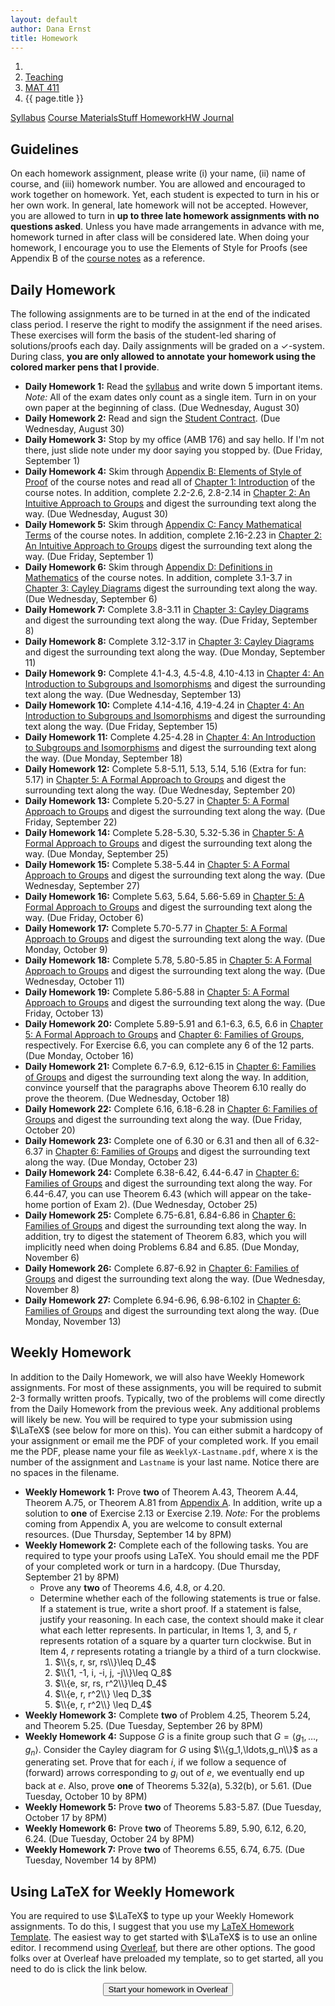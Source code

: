 ```yaml
---
layout: default
author: Dana Ernst
title: Homework
---
```


<ol class="breadcrumb">
  <li><a href="/"><i class="fa fa-home"></i></a></li>
  <li><a href="/teaching/">Teaching</a></li>
  <li><a href="/teaching/mat411f17">MAT 411</a></li>
  <li class="active">{{ page.title }}</li>
</ol>

<div class="row">
<div class="col-xs-12">
<div class="btn-group btn-group-justified">
<a class="btn btn-default btn-success" href="{{site.baseurl}}/teaching/mat411f17/syllabus/">Syllabus</a>
<a class="btn btn-default btn-primary" href="{{site.baseurl}}/teaching/mat411f17/materials/">
<span class="hidden-xs">Course Materials</span><span class="visible-xs">Stuff</span>
</a>
<a class="btn btn-default btn-warning" href="{{site.baseurl}}/teaching/mat411f17/homework/">
<span class="hidden-xs">Homework</span><span class="visible-xs">HW</span>
</a>
<a class="btn btn-default btn-info" href="{{site.baseurl}}/teaching/mat411f17/journal/">Journal</a>
</div>
</div>
</div>

## Guidelines ##
On each homework assignment, please write (i) your name, (ii) name of course, and (iii) homework number. You are allowed and encouraged to work together on homework. Yet, each student is expected to turn in his or her own work. In general, late homework will not be accepted. However, you are allowed to turn in **up to three late homework assignments with no questions asked**. Unless you have made arrangements in advance with me, homework turned in after class will be considered late. When doing your homework, I encourage you to use the Elements of Style for Proofs (see Appendix B of the [course notes]({{site.baseurl}}/teaching/mat411f17/materials/) as a reference.

## Daily Homework ##
The following assignments are to be turned in at the end of the indicated class period.  I reserve the right to modify the assignment if the need arises.  These exercises will form the basis of the student-led sharing of solutions/proofs each day.  Daily assignments will be graded on a $\checkmark$-system.  During class, **you are only allowed to annotate your homework using the colored marker pens that I provide**.

- **Daily Homework 1:** Read the [syllabus]({{site.baseurl}}/teaching/mat411f17/syllabus/) and write down 5 important items.  *Note:*  All of the exam dates only count as a single item.  Turn in on your own paper at the beginning of class. (Due Wednesday, August 30)
- **Daily Homework 2:** Read and sign the [Student Contract]({{site.baseurl}}/teaching/StudentContract.pdf). (Due Wednesday, August 30)
- **Daily Homework 3:** Stop by my office (AMB 176) and say hello. If I'm not there, just slide note under my door saying you stopped by. (Due Friday, September 1)
- **Daily Homework 4:** Skim through [Appendix B: Elements of Style of Proof]({{site.baseurl}}/teaching/mat411f17/ElementsOfStyle.pdf) of the course notes and read all of [Chapter 1: Introduction]({{site.baseurl}}/teaching/mat411f17/Introduction.pdf) of the course notes.  In addition, complete 2.2-2.6, 2.8-2.14 in [Chapter 2: An Intuitive Approach to Groups]({{site.baseurl}}/teaching/mat411f17/IntuitiveGroups.pdf) and digest the surrounding text along the way. (Due Wednesday, August 30)
- **Daily Homework 5:** Skim through [Appendix C: Fancy Mathematical Terms]({{site.baseurl}}/teaching/mat411f17/FancyMathematicalTerms.pdf) of the course notes. In addition, complete 2.16-2.23 in [Chapter 2: An Intuitive Approach to Groups]({{site.baseurl}}/teaching/mat411f17/IntuitiveGroups.pdf) digest the surrounding text along the way. (Due Friday, September 1)
- **Daily Homework 6:** Skim through [Appendix D: Definitions in Mathematics]({{site.baseurl}}/teaching/mat411f17/Definitions.pdf) of the course notes. In addition, complete 3.1-3.7 in [Chapter 3: Cayley Diagrams]({{site.baseurl}}/teaching/mat411f17/CayleyDiagrams.pdf) digest the surrounding text along the way. (Due Wednesday, September 6)
- **Daily Homework 7:** Complete 3.8-3.11 in [Chapter 3: Cayley Diagrams]({{site.baseurl}}/teaching/mat411f17/CayleyDiagrams.pdf) and digest the surrounding text along the way. (Due Friday, September 8)
- **Daily Homework 8:** Complete 3.12-3.17 in [Chapter 3: Cayley Diagrams]({{site.baseurl}}/teaching/mat411f17/CayleyDiagrams.pdf) and digest the surrounding text along the way. (Due Monday, September 11)
- **Daily Homework 9:** Complete 4.1-4.3, 4.5-4.8, 4.10-4.13 in [Chapter 4: An Introduction to Subgroups and Isomorphisms]({{site.baseurl}}/teaching/mat411f17/IntroSubgroupsIsomorphisms.pdf) and digest the surrounding text along the way. (Due Wednesday, September 13)
- **Daily Homework 10:** Complete 4.14-4.16, 4.19-4.24 in [Chapter 4: An Introduction to Subgroups and Isomorphisms]({{site.baseurl}}/teaching/mat411f17/IntroSubgroupsIsomorphisms.pdf) and digest the surrounding text along the way. (Due Friday, September 15)
- **Daily Homework 11:** Complete 4.25-4.28 in [Chapter 4: An Introduction to Subgroups and Isomorphisms]({{site.baseurl}}/teaching/mat411f17/IntroSubgroupsIsomorphisms.pdf) and digest the surrounding text along the way. (Due Monday, September 18)
- **Daily Homework 12:** Complete 5.8-5.11, 5.13, 5.14, 5.16 (Extra for fun: 5.17) in [Chapter 5: A Formal Approach to Groups]({{site.baseurl}}/teaching/mat411f17/FormalGroups.pdf) and digest the surrounding text along the way. (Due Wednesday, September 20)
- **Daily Homework 13:** Complete 5.20-5.27 in [Chapter 5: A Formal Approach to Groups]({{site.baseurl}}/teaching/mat411f17/FormalGroups.pdf) and digest the surrounding text along the way. (Due Friday, September 22)
- **Daily Homework 14:** Complete 5.28-5.30, 5.32-5.36 in [Chapter 5: A Formal Approach to Groups]({{site.baseurl}}/teaching/mat411f17/FormalGroups.pdf) and digest the surrounding text along the way. (Due Monday, September 25)
- **Daily Homework 15:** Complete 5.38-5.44 in [Chapter 5: A Formal Approach to Groups]({{site.baseurl}}/teaching/mat411f17/FormalGroups.pdf) and digest the surrounding text along the way. (Due Wednesday, September 27)
- **Daily Homework 16:** Complete 5.63, 5.64, 5.66-5.69 in [Chapter 5: A Formal Approach to Groups]({{site.baseurl}}/teaching/mat411f17/FormalGroups.pdf) and digest the surrounding text along the way. (Due Friday, October 6)
- **Daily Homework 17:** Complete 5.70-5.77 in [Chapter 5: A Formal Approach to Groups]({{site.baseurl}}/teaching/mat411f17/FormalGroups.pdf) and digest the surrounding text along the way. (Due Monday, October 9)
- **Daily Homework 18:** Complete 5.78, 5.80-5.85 in [Chapter 5: A Formal Approach to Groups]({{site.baseurl}}/teaching/mat411f17/FormalGroups.pdf) and digest the surrounding text along the way. (Due Wednesday, October 11)
- **Daily Homework 19:** Complete 5.86-5.88 in [Chapter 5: A Formal Approach to Groups]({{site.baseurl}}/teaching/mat411f17/FormalGroups.pdf) and digest the surrounding text along the way. (Due Friday, October 13)
- **Daily Homework 20:** Complete 5.89-5.91 and 6.1-6.3, 6.5, 6.6 in [Chapter 5: A Formal Approach to Groups]({{site.baseurl}}/teaching/mat411f17/FormalGroups.pdf) and [Chapter 6: Families of Groups]({{site.baseurl}}/teaching/mat411f17/Families.pdf), respectively. For Exercise 6.6, you can complete any 6 of the 12 parts. (Due Monday, October 16)
- **Daily Homework 21:** Complete 6.7-6.9, 6.12-6.15 in [Chapter 6: Families of Groups]({{site.baseurl}}/teaching/mat411f17/Families.pdf) and digest the surrounding text along the way. In addition, convince yourself that the paragraphs above Theorem 6.10 really do prove the theorem. (Due Wednesday, October 18)
- **Daily Homework 22:** Complete 6.16, 6.18-6.28 in [Chapter 6: Families of Groups]({{site.baseurl}}/teaching/mat411f17/Families.pdf) and digest the surrounding text along the way. (Due Friday, October 20)
- **Daily Homework 23:** Complete one of 6.30 or 6.31 and then all of 6.32-6.37 in [Chapter 6: Families of Groups]({{site.baseurl}}/teaching/mat411f17/Families.pdf) and digest the surrounding text along the way. (Due Monday, October 23)
- **Daily Homework 24:** Complete 6.38-6.42, 6.44-6.47 in [Chapter 6: Families of Groups]({{site.baseurl}}/teaching/mat411f17/Families.pdf) and digest the surrounding text along the way. For 6.44-6.47, you can use Theorem 6.43 (which will appear on the take-home portion of Exam 2). (Due Wednesday, October 25)
- **Daily Homework 25:** Complete 6.75-6.81, 6.84-6.86 in [Chapter 6: Families of Groups]({{site.baseurl}}/teaching/mat411f17/Families.pdf) and digest the surrounding text along the way. In addition, try to digest the statement of Theorem 6.83, which you will implicitly need when doing Problems 6.84 and 6.85. (Due Monday, November 6)
- **Daily Homework 26:** Complete 6.87-6.92 in [Chapter 6: Families of Groups]({{site.baseurl}}/teaching/mat411f17/Families.pdf) and digest the surrounding text along the way. (Due Wednesday, November 8)
- **Daily Homework 27:** Complete 6.94-6.96, 6.98-6.102 in [Chapter 6: Families of Groups]({{site.baseurl}}/teaching/mat411f17/Families.pdf) and digest the surrounding text along the way. (Due Monday, November 13)

<!-- - **Daily Homework 5:** Skim through [Appendix C: Fancy Mathematical Terms]({{site.baseurl}}/teaching/mat411f17/FancyMathematicalTerms.pdf) of the course notes. In addition, complete 2.16-2.25 in [Chapter 2: An Intuitive Approach to Groups]({{site.baseurl}}/teaching/mat411f17/IntuitiveGroups.pdf) and 3.1-3.3 in [Chapter 3: Cayley Diagrams]({{site.baseurl}}/teaching/mat411f17/CayleyDiagrams.pdf) digest the surrounding text along the way. (Due Friday, September 2)
- **Daily Homework 6:** Skim through [Appendix D: Definitions in Mathematics]({{site.baseurl}}/teaching/mat411f17/Definitions.pdf) of the course notes. Also, complete 3.4-3.12 in [Chapter 3: Cayley Diagrams]({{site.baseurl}}/teaching/mat411f17/CayleyDiagrams.pdf) and digest the surrounding text along the way. (Due Wednesday, September 7)
- **Daily Homework 7:** Complete 3.13-3.17 in [Chapter 3: Cayley Diagrams]({{site.baseurl}}/teaching/mat411f17/CayleyDiagrams.pdf) and digest the surrounding text along the way. (Due Friday, September 9)
- **Daily Homework 8:** Complete 4.1-4.3, 4.5-4.8, 4.10-4.14 in [Chapter 4: An Introduction to Subgroups and Isomorphisms]({{site.baseurl}}/teaching/mat411f17/IntroSubgroupsIsomorphisms.pdf) and digest the surrounding text along the way. (Due Monday, September 12)
- **Daily Homework 9:** Complete 4.15, 4.16, 4.19-4.22 in [Chapter 4: An Introduction to Subgroups and Isomorphisms]({{site.baseurl}}/teaching/mat411f17/IntroSubgroupsIsomorphisms.pdf) and digest the surrounding text along the way. (Due Wednesday, September 14)
- **Daily Homework 10:** Complete 4.23-4.26 in [Chapter 4: An Introduction to Subgroups and Isomorphisms]({{site.baseurl}}/teaching/mat411f17/IntroSubgroupsIsomorphisms.pdf) and digest the surrounding text along the way. (Due Friday, September 16)
- **Daily Homework 11:** Complete 4.27-4.28 in [Chapter 4: An Introduction to Subgroups and Isomorphisms]({{site.baseurl}}/teaching/mat411f17/IntroSubgroupsIsomorphisms.pdf), 5.8-5.11, 5.13, 5.14, 5.16 in [Chapter 5: A Formal Approach to Groups]({{site.baseurl}}/teaching/mat411f17/FormalGroups.pdf), and digest the surrounding text along the way. (Due Monday, September 19)
- **Daily Homework 12:** Complete 5.20-5.30 in [Chapter 5: A Formal Approach to Groups]({{site.baseurl}}/teaching/mat411f17/FormalGroups.pdf) and digest the surrounding text along the way. (Due Wednesday, September 21)
- **Daily Homework 13:** Complete 5.32-5.34 in [Chapter 5: A Formal Approach to Groups]({{site.baseurl}}/teaching/mat411f17/FormalGroups.pdf) and digest the surrounding text along the way. (Due Friday, September 23)
- **Daily Homework 14:** Complete 5.35-5.44 in [Chapter 5: A Formal Approach to Groups]({{site.baseurl}}/teaching/mat411f17/FormalGroups.pdf) and digest the surrounding text along the way. (Due Monday, September 26)
- **Daily Homework 15:** Complete 5.56-5.58, 5.61-5.64 in [Chapter 5: A Formal Approach to Groups]({{site.baseurl}}/teaching/mat411f17/FormalGroups.pdf) and digest the surrounding text along the way. Note that 5.59 and 5.60 were on the take-home portion of Exam 1. (Due Wednesday, October 5)
- **Daily Homework 16:** Complete 5.66-5.75 in [Chapter 5: A Formal Approach to Groups]({{site.baseurl}}/teaching/mat411f17/FormalGroups.pdf) and digest the surrounding text along the way. (Due Friday, October 7)
- **Daily Homework 17:** Complete 5.78, 5.80-5.85 in [Chapter 5: A Formal Approach to Groups]({{site.baseurl}}/teaching/mat411f17/FormalGroups.pdf) and digest the surrounding text along the way. (Due Monday, October 10)
- **Daily Homework 18:** Complete 5.86 and 5.87 in [Chapter 5: A Formal Approach to Groups]({{site.baseurl}}/teaching/mat411f17/FormalGroups.pdf) and digest the surrounding text along the way. (Due Wednesday, October 12)
- **Daily Homework 19:** Complete 5.88-5.91 and 6.1, 6.3, 6.4 in [Chapter 5: A Formal Approach to Groups]({{site.baseurl}}/teaching/mat411f17/FormalGroups.pdf) and [Chapter 6: Families of Groups]({{site.baseurl}}/teaching/mat411f17/Families.pdf), respectively. (Due Friday, October 14)
- **Daily Homework 20:** Complete 6.5, 6.6, 6.8-6.12, 6.14 in [Chapter 6: Families of Groups]({{site.baseurl}}/teaching/mat411f17/Families.pdf) and digest the surrounding text along the way. (Due Monday, October 17)
- **Daily Homework 21:** Complete 6.15-6.24 in [Chapter 6: Families of Groups]({{site.baseurl}}/teaching/mat411f17/Families.pdf) and digest the surrounding text along the way. (Due Wednesday, October 19)
- **Daily Homework 22:** Complete 6.26-6.33, 6.35, 6.36 in [Chapter 6: Families of Groups]({{site.baseurl}}/teaching/mat411f17/Families.pdf). For Theorems 6.26 and 6.27, just sketch an outline of what needs to be proved. Note that Theorem 6.34 (The Division Algorithm) is not assigned to be proved. However, you may need it in later problems. (Due Friday, October 21)
- **Daily Homework 23:** Complete 6.37-6.44 in [Chapter 6: Families of Groups]({{site.baseurl}}/teaching/mat411f17/Families.pdf) and digest the surrounding text along the way. (Due Monday, October 24)
- **Daily Homework 24:** Complete 6.53, 6.54, 6.56, 6.57, 6.59-6.63 in [Chapter 6: Families of Groups]({{site.baseurl}}/teaching/mat411f17/Families.pdf) and digest the surrounding text along the way. (Due Wednesday, November 2)
- **Daily Homework 25:** Complete 6.64-6.72 in [Chapter 6: Families of Groups]({{site.baseurl}}/teaching/mat411f17/Families.pdf) and digest the surrounding text along the way. (Due Friday, November 4)
- **Daily Homework 26:** Complete 6.73-6.77, 6.80, 6.81 in [Chapter 6: Families of Groups]({{site.baseurl}}/teaching/mat411f17/Families.pdf) and digest the surrounding text along the way. Be sure to take the time to understand the statement of Theorem 6.79 (Cayley Theorem) before doing 6.80 and 6.81. (Due Monday, November 7)
- **Daily Homework 27:** Complete 6.82-6.88, 6.90, 6.91 in [Chapter 6: Families of Groups]({{site.baseurl}}/teaching/mat411f17/Families.pdf) and digest the surrounding text along the way. (Due Wednesday, November 9)
- **Daily Homework 28:** Complete 6.92, 6.94-6.98, 6.100-6.105 in [Chapter 6: Families of Groups]({{site.baseurl}}/teaching/mat411f17/Families.pdf) and digest the surrounding text along the way. (Due Monday, November 14)
- **Daily Homework 29:** Complete 7.2-7.5 in [Chapter 7: Cosets, Lagrange's Theorem, and Normal Subgroups]({{site.baseurl}}/teaching/mat411f17/CosetsLagrangeNormal.pdf) and digest the surrounding text along the way. (Due Wednesday, November 16)
- **Daily Homework 30:** Complete 7.6-7.8, 7.15, 7.18, 7.19, 7.21, 7.22 in [Chapter 7: Cosets, Lagrange's Theorem, and Normal Subgroups]({{site.baseurl}}/teaching/mat411f17/CosetsLagrangeNormal.pdf) and digest the surrounding text along the way. In particular, you should recognize the several of the problems that I didn't assign from the take-home portion of Exam 2. Feel free to use these results. (Due Friday, November 18)
- **Daily Homework 31:** Complete 7.24-7.31, 7.33-7.36 in [Chapter 7: Cosets, Lagrange's Theorem, and Normal Subgroups]({{site.baseurl}}/teaching/mat411f17/CosetsLagrangeNormal.pdf) and digest the surrounding text along the way.  (Due Monday, November 21)
- **Daily Homework 32:** Complete 8.6-8.8, 8.10, 8.11, 8.13, 8.16-8.20 in [Chapter 8: Products and Quotients of Groups]({{site.baseurl}}/teaching/mat411f17/ProductsQuotients.pdf) and digest the surrounding text along the way.  (Due Wednesday, November 23)
- **Daily Homework 33:** Complete 8.24-8.28 in [Chapter 8: Products and Quotients of Groups]({{site.baseurl}}/teaching/mat411f17/ProductsQuotients.pdf) and digest the surrounding text along the way. You'll need to use Theorem 8.23 for 8.24 and 8.25. (Due Monday, November 28)
- **Daily Homework 34:** Complete 9.15, 9.17, 10.8, 10.9, 10.15, 10.16 in [Chapter 9: Homomorphisms and the Isomorphism Theorems]({{site.baseurl}}/teaching/mat411f17/Homomorphisms.pdf) and [Chapter 10: An Introduction to Rings]({{site.baseurl}}/teaching/mat411f17/Rings.pdf). (Due Wednesday, December 7)
- **Daily Homework 35:** Complete 9.22-9.24 in [Chapter 9: Homomorphisms and the Isomorphism Theorems]({{site.baseurl}}/teaching/mat411f17/Homomorphisms.pdf) and 10.17, 10.20, 10.27, 10.31, 10.33, 10.36(ab), 10.38 in [Chapter 10: An Introduction to Rings]({{site.baseurl}}/teaching/mat411f17/Rings.pdf). (Due Friday, December 9) -->

## Weekly Homework ##
In addition to the Daily Homework, we will also have Weekly Homework assignments.  For most of these assignments, you will be required to submit 2-3 formally written proofs.  Typically, two of the problems will come directly from the Daily Homework from the previous week.  Any additional problems will likely be new.  You will be required to type your submission using $\LaTeX$ (see below for more on this).  You can either submit a hardcopy of your assignment or email me the PDF of your completed work. If you email me the PDF, please name your file as <code>WeeklyX-Lastname.pdf</code>, where <code>X</code> is the number of the assignment and <code>Lastname</code> is your last name.  Notice there are no spaces in the filename.

- **Weekly Homework 1:** Prove **two** of Theorem A.43, Theorem A.44, Theorem A.75, or Theorem A.81 from [Appendix A]({{site.baseurl}}/teaching/mat411f17/Prerequisites.pdf). In addition, write up a solution to **one** of Exercise 2.13 or Exercise 2.19.  *Note:* For the problems coming from Appendix A, you are welcome to consult external resources. (Due Thursday, September 14 by 8PM)
- **Weekly Homework 2:** Complete each of the following tasks. You are required to type your proofs using LaTeX.  You should email me the PDF of your completed work or turn in a hardcopy. (Due Thursday, September 21 by 8PM)
  - Prove any **two** of Theorems 4.6, 4.8, or 4.20.
  - Determine whether each of the following statements is true or false. If a statement is true, write a short proof. If a statement is false, justify your reasoning. In each case, the context should make it clear what each letter represents. In particular, in Items 1, 3, and 5, $r$ represents rotation of a square by a quarter turn clockwise. But in Item 4, $r$ represents rotating a triangle by a third of a turn clockwise.
      1. $\\{s, r, sr, rs\\}\leq D_4$
      2. $\\{1, -1, i, -i, j, -j\\}\leq Q_8$
      3. $\\{e, sr, rs, r^2\\}\leq D_4$
      4. $\\{e, r, r^2\\} \leq D_3$
      5. $\\{e, r, r^2\\} \leq D_4$
- **Weekly Homework 3:** Complete **two** of Problem 4.25, Theorem 5.24, and Theorem 5.25. (Due Tuesday, September 26 by 8PM)
- **Weekly Homework 4:** Suppose $G$ is a finite group such that $G=\langle g_1,\ldots, g_n\rangle$.  Consider the Cayley diagram for $G$ using $\\{g_1,\ldots,g_n\\}$ as a generating set.  Prove that for each $i$, if we follow a sequence of (forward) arrows corresponding to $g_i$ out of $e$, we eventually end up back at $e$. Also, prove **one** of Theorems 5.32(a), 5.32(b), or 5.61.  (Due Tuesday, October 10 by 8PM)
- **Weekly Homework 5:**  Prove **two** of Theorems 5.83-5.87. (Due Tuesday, October 17 by 8PM)
- **Weekly Homework 6:**  Prove **two** of Theorems 5.89, 5.90, 6.12, 6.20, 6.24. (Due Tuesday, October 24 by 8PM)
- **Weekly Homework 7:**  Prove **two** of Theorems 6.55, 6.74, 6.75. (Due Tuesday, November 14 by 8PM)

## Using LaTeX for Weekly Homework ##
You are required to use $\LaTeX$ to type up your Weekly Homework assignments.  To do this, I suggest that you use my [LaTeX Homework Template](https://github.com/dcernst/MiscTeachingMaterials/blob/master/HWTemplate.tex).  The easiest way to get started with $\LaTeX$ is to use an online editor.  I recommend using [Overleaf](https://overleaf.com), but there are other options.  The good folks over at Overleaf have preloaded my template, so to get started, all you need to do is click the link below.

<center>
<form action="https://www.writelatex.com/docs" method="POST">
    <input type="hidden" name="template" value="danaernst-weekly_homework_x">
    <input type="submit" class="wl-submit" value="Start your homework in Overleaf">
  </form>
</center>

<br>
